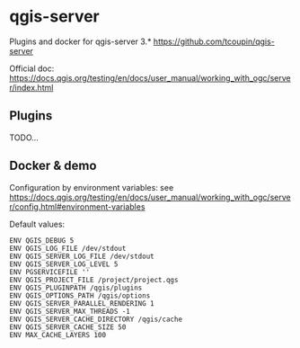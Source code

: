 # qgis-server
Plugins and docker for qgis-server 3.*
https://github.com/tcoupin/qgis-server

Official doc: https://docs.qgis.org/testing/en/docs/user_manual/working_with_ogc/server/index.html

## Plugins

TODO...

## Docker & demo

Configuration by environment variables: see https://docs.qgis.org/testing/en/docs/user_manual/working_with_ogc/server/config.html#environment-variables

Default values:

```
ENV QGIS_DEBUG 5
ENV QGIS_LOG_FILE /dev/stdout
ENV QGIS_SERVER_LOG_FILE /dev/stdout
ENV QGIS_SERVER_LOG_LEVEL 5
ENV PGSERVICEFILE ''
ENV QGIS_PROJECT_FILE /project/project.qgs
ENV QGIS_PLUGINPATH /qgis/plugins
ENV QGIS_OPTIONS_PATH /qgis/options
ENV QGIS_SERVER_PARALLEL_RENDERING 1
ENV QGIS_SERVER_MAX_THREADS -1
ENV QGIS_SERVER_CACHE_DIRECTORY /qgis/cache
ENV QGIS_SERVER_CACHE_SIZE 50
ENV MAX_CACHE_LAYERS 100
```